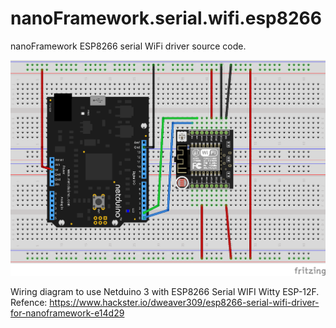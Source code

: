 # nanoFramework.serial.wifi.esp8266
nanoFramework ESP8266 serial WiFi driver source code.

![Screenshot](https://github.com/Dweaver309/nanoFramework.serial.wifi.esp8266/blob/master/ESP8266.png)

Wiring diagram to use Netduino 3 with ESP8266 Serial WIFI Witty ESP-12F. 
Refence: https://www.hackster.io/dweaver309/esp8266-serial-wifi-driver-for-nanoframework-e14d29

